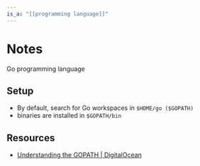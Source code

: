 ```yaml
---
is_a: "[[programming language]]"
---
```

# Notes
Go programming language

## Setup
* By default, search for Go workspaces in `$HOME/go ($GOPATH)`
* binaries are installed in `$GOPATH/bin`

## Resources
* [Understanding the GOPATH  | DigitalOcean](https://www.digitalocean.com/community/tutorials/understanding-the-gopath)
